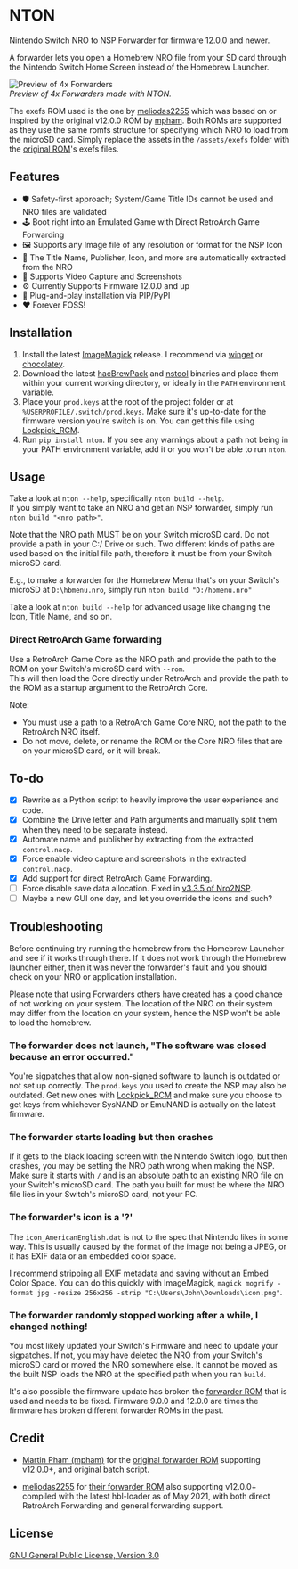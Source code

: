 # NTON

Nintendo Switch NRO to NSP Forwarder for firmware 12.0.0 and newer.

A forwarder lets you open a Homebrew NRO file from your SD card through the Nintendo Switch Home Screen instead
of the Homebrew Launcher.

![Preview of 4x Forwarders](https://user-images.githubusercontent.com/17136956/201314901-4a34a4dc-800b-44ba-beb8-333b6c37ebb6.jpg)  
*Preview of 4x Forwarders made with NTON.*

The exefs ROM used is the one by [meliodas2255] which was based on or inspired by the original v12.0.0 ROM by [mpham].
Both ROMs are supported as they use the same romfs structure for specifying which NRO to load from the microSD card.
Simply replace the assets in the `/assets/exefs` folder with the [original ROM][ROM]'s exefs files.

## Features

- 🛡️ Safety-first approach; System/Game Title IDs cannot be used and NRO files are validated
- 🕹️ Boot right into an Emulated Game with Direct RetroArch Game Forwarding
- 🖼️ Supports any Image file of any resolution or format for the NSP Icon
- 🤖 The Title Name, Publisher, Icon, and more are automatically extracted from the NRO
- 🎥 Supports Video Capture and Screenshots
- ⚙ Currently Supports Firmware 12.0.0 and up
- 🧩 Plug-and-play installation via PIP/PyPI
- ❤️ Forever FOSS!

## Installation

1. Install the latest [ImageMagick] release. I recommend via [winget] or [chocolatey].
2. Download the latest [hacBrewPack] and [nstool] binaries and place them within your current working directory, or
   ideally in the `PATH` environment variable.
3. Place your `prod.keys` at the root of the project folder or at `%USERPROFILE/.switch/prod.keys`. Make sure it's
   up-to-date for the firmware version you're switch is on. You can get this file using [Lockpick_RCM].
4. Run `pip install nton`. If you see any warnings about a path not being in your PATH environment variable, add it
   or you won't be able to run `nton`.

  [ImageMagick]: <https://imagemagick.org/script/download.php>
  [winget]: <https://winget.run>
  [chocolatey]: <https://chocolatey.org>
  [hacBrewPack]: <https://github.com/The-4n/hacBrewPack>
  [nstool]: <https://github.com/jakcron/nstool>
  [Lockpick_RCM]: <https://github.com/shchmue/Lockpick_RCM>

## Usage

Take a look at `nton --help`, specifically `nton build --help`.  
If you simply want to take an NRO and get an NSP forwarder, simply run `nton build "<nro path>"`.

Note that the NRO path MUST be on your Switch microSD card. Do not provide a path in your C:/ Drive or such.
Two different kinds of paths are used based on the initial file path, therefore it must be from your Switch microSD
card.

E.g., to make a forwarder for the Homebrew Menu that's on your Switch's microSD at `D:\hbmenu.nro`, simply run
`nton build "D:/hbmenu.nro"`

Take a look at `nton build --help` for advanced usage like changing the Icon, Title Name, and so on.

### Direct RetroArch Game forwarding

Use a RetroArch Game Core as the NRO path and provide the path to the ROM on your Switch's microSD card with `--rom`.  
This will then load the Core directly under RetroArch and provide the path to the ROM as a startup argument to the
RetroArch Core.

Note:

- You must use a path to a RetroArch Game Core NRO, not the path to the RetroArch NRO itself.
- Do not move, delete, or rename the ROM or the Core NRO files that are on your microSD card, or it will break.

## To-do

- [X] Rewrite as a Python script to heavily improve the user experience and code.
- [X] Combine the Drive letter and Path arguments and manually split them when they need to be separate instead.
- [X] Automate name and publisher by extracting from the extracted `control.nacp`.
- [X] Force enable video capture and screenshots in the extracted `control.nacp`.
- [x] Add support for direct RetroArch Game Forwarding.
- [ ] Force disable save data allocation. Fixed in [v3.3.5 of Nro2NSP](https://github.com/Root-MtX/Nro2Nsp/releases/tag/3.3.5).
- [ ] Maybe a new GUI one day, and let you override the icons and such?

## Troubleshooting

Before continuing try running the homebrew from the Homebrew Launcher and see if it works through there.
If it does not work through the Homebrew launcher either, then it was never the forwarder's fault and you should
check on your NRO or application installation.

Please note that using Forwarders others have created has a good chance of not working on your system.
The location of the NRO on their system may differ from the location on your system, hence the NSP won't be able
to load the homebrew.

### The forwarder does not launch, "The software was closed because an error occurred."

You're sigpatches that allow non-signed software to launch is outdated or not set up correctly.
The `prod.keys` you used to create the NSP may also be outdated. Get new ones with [Lockpick_RCM] and
make sure you choose to get keys from whichever SysNAND or EmuNAND is actually on the latest firmware.

### The forwarder starts loading but then crashes

If it gets to the black loading screen with the Nintendo Switch logo, but then crashes, you may be setting
the NRO path wrong when making the NSP. Make sure it starts with `/` and is an absolute path to an existing
NRO file on your Switch's microSD card. The path you built for must be where the NRO file lies in your Switch's
microSD card, not your PC.

### The forwarder's icon is a '?'

The `icon_AmericanEnglish.dat` is not to the spec that Nintendo likes in some way. This is usually caused by the format of the
image not being a JPEG, or it has EXIF data or an embedded color space.

I recommend stripping all EXIF metadata and saving without an Embed Color Space. You can do this quickly with ImageMagick,
`magick mogrify -format jpg -resize 256x256 -strip "C:\Users\John\Downloads\icon.png"`.

### The forwarder randomly stopped working after a while, I changed nothing!

You most likely updated your Switch's Firmware and need to update your sigpatches. If not, you may have deleted the NRO from
your Switch's microSD card or moved the NRO somewhere else. It cannot be moved as the built NSP loads the NRO at the specified
path when you ran `build`.

It's also possible the firmware update has broken the [forwarder ROM][ROM] that is used and needs to be fixed.
Firmware 9.0.0 and 12.0.0 are times the firmware has broken different forwarder ROMs in the past.

## Credit

- [Martin Pham (mpham)][mpham] for the [original forwarder ROM][ROM] supporting v12.0.0+, and original batch script.
- [meliodas2255] for [their forwarder ROM][ROM2] also supporting v12.0.0+ compiled with the latest hbl-loader as of May
  2021, with both direct RetroArch Forwarding and general forwarding support.

  [mpham]: <https://gbatemp.net/members/mpham.537130>
  [meliodas2255]: <https://gbatemp.net/members/meliodas2255.410353>
  [ROM]: <https://gitlab.com/martinpham/NSP-Forwarder>
  [ROM2]: <https://gbatemp.net/threads/nsp-forwarder-tool-for-12.587936/post-9468469>

## License

[GNU General Public License, Version 3.0](LICENSE)
